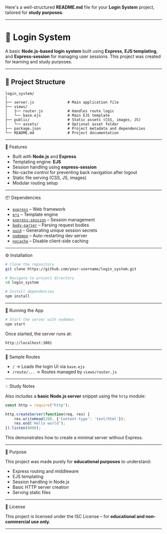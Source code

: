 Here's a well-structured **README.md** file for your **Login System** project, tailored for **study purposes**:

---

# 🔐 Login System

A basic **Node.js-based login system** built using **Express**, **EJS templating**, and **Express-session** for managing user sessions. This project was created for learning and study purposes.

---

## 📁 Project Structure

```
login_system/
│
├── server.js               # Main application file
├── views/
│   ├── router.js           # Handles route logic
│   └── base.ejs            # Main EJS template
├── public/                 # Static assets (CSS, images, JS)
│   └── assets/             # Optional asset folder
├── package.json            # Project metadata and dependencies
└── README.md               # Project documentation
```

---

🚀 Features

* Built with **Node.js** and **Express**
* Templating engine: **EJS**
* Session handling using **express-session**
* No-cache control for preventing back navigation after logout
* Static file serving (CSS, JS, images)
* Modular routing setup

---

📦 Dependencies

* [`express`](https://www.npmjs.com/package/express) – Web framework
* [`ejs`](https://www.npmjs.com/package/ejs) – Template engine
* [`express-session`](https://www.npmjs.com/package/express-session) – Session management
* [`body-parser`](https://www.npmjs.com/package/body-parser) – Parsing request bodies
* [`uuid`](https://www.npmjs.com/package/uuid) – Generating unique session secrets
* [`nodemon`](https://www.npmjs.com/package/nodemon) – Auto-restarting dev server
* [`nocache`](https://www.npmjs.com/package/nocache) – Disable client-side caching

---

⚙️ Installation

```bash
# Clone the repository
git clone https://github.com/your-username/login_system.git

# Navigate to project directory
cd login_system

# Install dependencies
npm install
```

---

🧪 Running the App

```bash
# Start the server with nodemon
npm start
```

Once started, the server runs at:

```
http://localhost:3001
```

---

📄 Sample Routes

* `/` → Loads the login UI via `base.ejs`
* `/route/...` → Routes managed by `views/router.js`

---

💡 Study Notes

Also includes a **basic Node.js server** snippet using the `http` module:

```js
const http = require("http");

http.createServer(function(req, res) {
    res.writeHead(200, {'Content-type': 'text/html'});
    res.end('Hello world');
}).listen(8080);
```

This demonstrates how to create a minimal server without Express.

---

🧠 Purpose

This project was made purely for **educational purposes** to understand:

* Express routing and middleware
* EJS templating
* Session handling in Node.js
* Basic HTTP server creation
* Serving static files

---

📜 License

This project is licensed under the ISC License – for **educational and non-commercial use only**.

---
